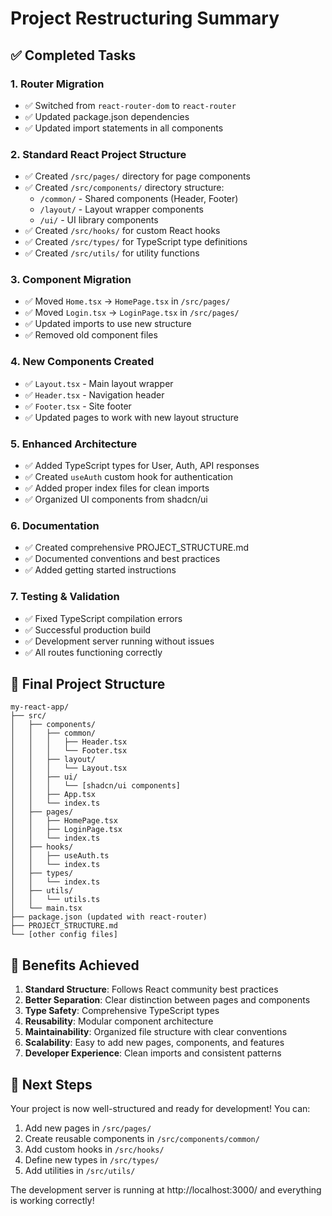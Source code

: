 # Project Restructuring Summary

## ✅ Completed Tasks

### 1. Router Migration

- ✅ Switched from `react-router-dom` to `react-router`
- ✅ Updated package.json dependencies
- ✅ Updated import statements in all components

### 2. Standard React Project Structure

- ✅ Created `/src/pages/` directory for page components
- ✅ Created `/src/components/` directory structure:
  - `/common/` - Shared components (Header, Footer)
  - `/layout/` - Layout wrapper components
  - `/ui/` - UI library components
- ✅ Created `/src/hooks/` for custom React hooks
- ✅ Created `/src/types/` for TypeScript type definitions
- ✅ Created `/src/utils/` for utility functions

### 3. Component Migration

- ✅ Moved `Home.tsx` → `HomePage.tsx` in `/src/pages/`
- ✅ Moved `Login.tsx` → `LoginPage.tsx` in `/src/pages/`
- ✅ Updated imports to use new structure
- ✅ Removed old component files

### 4. New Components Created

- ✅ `Layout.tsx` - Main layout wrapper
- ✅ `Header.tsx` - Navigation header
- ✅ `Footer.tsx` - Site footer
- ✅ Updated pages to work with new layout structure

### 5. Enhanced Architecture

- ✅ Added TypeScript types for User, Auth, API responses
- ✅ Created `useAuth` custom hook for authentication
- ✅ Added proper index files for clean imports
- ✅ Organized UI components from shadcn/ui

### 6. Documentation

- ✅ Created comprehensive PROJECT_STRUCTURE.md
- ✅ Documented conventions and best practices
- ✅ Added getting started instructions

### 7. Testing & Validation

- ✅ Fixed TypeScript compilation errors
- ✅ Successful production build
- ✅ Development server running without issues
- ✅ All routes functioning correctly

## 📁 Final Project Structure

```
my-react-app/
├── src/
│   ├── components/
│   │   ├── common/
│   │   │   ├── Header.tsx
│   │   │   └── Footer.tsx
│   │   ├── layout/
│   │   │   └── Layout.tsx
│   │   ├── ui/
│   │   │   └── [shadcn/ui components]
│   │   ├── App.tsx
│   │   └── index.ts
│   ├── pages/
│   │   ├── HomePage.tsx
│   │   ├── LoginPage.tsx
│   │   └── index.ts
│   ├── hooks/
│   │   ├── useAuth.ts
│   │   └── index.ts
│   ├── types/
│   │   └── index.ts
│   ├── utils/
│   │   └── utils.ts
│   └── main.tsx
├── package.json (updated with react-router)
├── PROJECT_STRUCTURE.md
└── [other config files]
```

## 🚀 Benefits Achieved

1. **Standard Structure**: Follows React community best practices
2. **Better Separation**: Clear distinction between pages and components
3. **Type Safety**: Comprehensive TypeScript types
4. **Reusability**: Modular component architecture
5. **Maintainability**: Organized file structure with clear conventions
6. **Scalability**: Easy to add new pages, components, and features
7. **Developer Experience**: Clean imports and consistent patterns

## 🎯 Next Steps

Your project is now well-structured and ready for development! You can:

1. Add new pages in `/src/pages/`
2. Create reusable components in `/src/components/common/`
3. Add custom hooks in `/src/hooks/`
4. Define new types in `/src/types/`
5. Add utilities in `/src/utils/`

The development server is running at http://localhost:3000/ and everything is working correctly!
